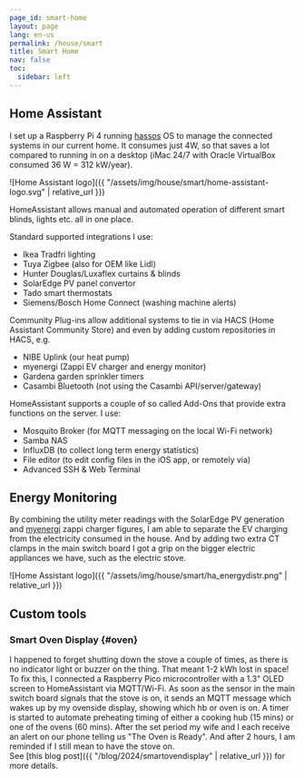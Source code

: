 ```yaml
---
page_id: smart-home
layout: page
lang: en-us
permalink: /house/smart
title: Smart Home
nav: false
toc:
  sidebar: left
---
```


## Home Assistant

I set up a Raspberry Pi 4 running [hassos](https://www.home-assistant.io/) OS to manage the connected systems in our current home.
It consumes just 4W, so that saves a lot compared to running in on a desktop (iMac 24/7 with Oracle VirtualBox consumed 36 W = 312 kW/year).

![Home Assistant logo]({{ "/assets/img/house/smart/home-assistant-logo.svg" | relative_url }})

HomeAssistant allows manual and automated operation of different smart blinds, lights etc. all in one place.

Standard supported integrations I use:

- Ikea Tradfri lighting
- Tuya Zigbee (also for OEM like Lidl)
- Hunter Douglas/Luxaflex curtains & blinds
- SolarEdge PV panel convertor
- Tado smart thermostats
- Siemens/Bosch Home Connect (washing machine alerts)

Community Plug-ins allow additional systems to tie in via HACS (Home Assistant Community Store) and even by adding custom repositories in HACS, e.g.

- NIBE Uplink (our heat pump)
- myenergi (Zappi EV charger and energy monitor)
- Gardena garden sprinkler timers
- Casambi Bluetooth (not using the Casambi API/server/gateway)

HomeAssistant supports a couple of so called Add-Ons that provide extra functions on the server. I use:

- Mosquito Broker (for MQTT messaging on the local Wi-Fi network)
- Samba NAS
- InfluxDB (to collect long term energy statistics)
- File editor (to edit config files in the iOS app, or remotely via)
- Advanced SSH & Web Terminal

## Energy Monitoring

By combining the utility meter readings with the SolarEdge PV generation and [myenergi](https://www.myenergi.com) zappi charger figures, I am able to separate the EV charging from the electricity consumed in the house. And by adding two extra CT clamps in the main switch board I got a grip on the bigger electric appliances we have, such as the electric stove.

![Home Assistant logo]({{ "/assets/img/house/smart/ha_energydistr.png" | relative_url }})

## Custom tools

### Smart Oven Display {#oven}

I happened to forget shutting down the stove a couple of times, as there is no indicator light or buzzer on the thing. That meant 1-2 kWh lost in space! To fix this, I connected a Raspberry Pico microcontroller with a 1.3" OLED screen to HomeAssistant via MQTT/Wi-Fi. As soon as the sensor in the main switch board signals that the stove is on, it sends an MQTT message which wakes up by my ovenside display, showing which hb or oven is on. A timer is started to automate preheating timing of either a cooking hub (15 mins) or one of the ovens (60 mins). After the set period my wife and I each receive an alert on our phone telling us "The Oven is Ready". And after 2 hours, I am reminded if I still mean to have the stove on.<br>
See [this blog post]({{ "/blog/2024/smartovendisplay" | relative_url }}) for more details.
